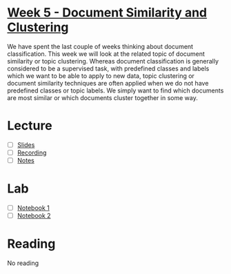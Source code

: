 # [Week 5 - Document Similarity and Clustering](https://canvas.sussex.ac.uk/courses/35030/pages/week-5-document-similarity-and-clustering)
We have spent the last couple of weeks thinking about document classification.  This week we will look at the related topic of document similarity or topic clustering.  Whereas document classification is generally considered to be a supervised task, with predefined classes and labels which we want to be able to apply to new data, topic clustering or document similarity techniques are often applied when we do not have predefined classes or topic labels.  We simply want to find which documents are most similar or which documents cluster together in some way.

# Lecture 
- [ ] [Slides]()
- [ ] [Recording]()
- [ ] [Notes]()

# Lab
- [ ] [Notebook 1]()
- [ ] [Notebook 2]()

# Reading
No reading


